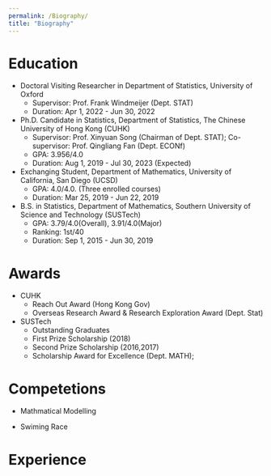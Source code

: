 ```yaml
---
permalink: /Biography/
title: "Biography"
---
```


# Education
- Doctoral Visiting Researcher in Department of Statistics, University of Oxford
  - Supervisor: Prof. Frank Windmeijer (Dept. STAT)
  - Duration: Apr 1, 2022 - Jun 30, 2022
- Ph.D. Candidate in Statistics, Department of Statistics, The Chinese University of Hong Kong (CUHK)
  - Supervisor: Prof. Xinyuan Song (Chairman of Dept. STAT); Co-supervisor: Prof. Qingliang Fan (Dept. ECONf)
  - GPA: 3.956/4.0
  - Duration: Aug 1, 2019 - Jul 30, 2023 (Expected)
- Exchanging Student, Department of Mathematics, University of California, San Diego (UCSD)
  - GPA: 4.0/4.0. (Three enrolled courses)
  - Duration: Mar 25, 2019 - Jun 22, 2019
- B.S. in Statistics, Department of Mathematics, Southern University of Science and Technology (SUSTech)
  - GPA: 3.79/4.0(Overall), 3.91/4.0(Major)
  - Ranking: 1st/40
  - Duration: Sep 1, 2015 - Jun 30, 2019

# Awards
- CUHK
  - Reach Out Award (Hong Kong Gov)
  - Overseas Research Award & Research Exploration Award (Dept. Stat)
- SUSTech 
  - Outstanding Graduates
  - First Prize Scholarship (2018)
  - Second Prize Scholarship (2016,2017)
  - Scholarship Award for Excellence (Dept. MATH);

# Competetions
- Mathmatical Modelling

- Swiming Race



# Experience 

# 


